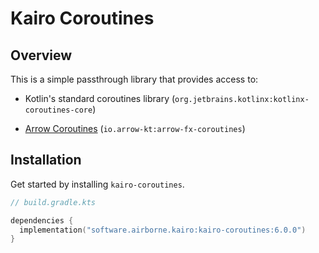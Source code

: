 # Kairo Coroutines

## Overview

This is a simple passthrough library that provides access to:

- Kotlin's standard coroutines library
  (`org.jetbrains.kotlinx:kotlinx-coroutines-core`)

- [Arrow Coroutines](https://arrow-kt.io/learn/coroutines/)
  (`io.arrow-kt:arrow-fx-coroutines`)

## Installation

Get started by installing `kairo-coroutines`.

```kotlin
// build.gradle.kts

dependencies {
  implementation("software.airborne.kairo:kairo-coroutines:6.0.0")
}
```
